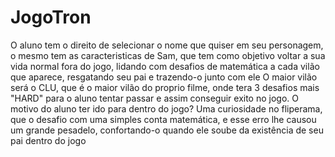 # JogoTron
O aluno tem o direito de selecionar o nome que quiser em seu personagem, o mesmo tem as caracteristicas de Sam, que tem como objetivo voltar a sua vida normal fora do jogo, lidando com desafios de matemática a cada vilão que aparece, resgatando seu pai e trazendo-o junto com ele
O maior vilão será o CLU, que é o maior vilão do proprio filme, onde tera 3 desafios mais  "HARD" para o aluno tentar passar e assim conseguir exito no jogo.
O motivo do aluno ter ido para dentro do jogo? Uma curiosidade no fliperama, que o desafio com uma simples conta matemática, e esse erro lhe causou um grande pesadelo, confortando-o quando ele soube da existência de seu pai dentro do jogo
